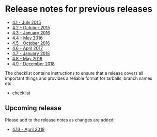 Release notes for previous releases
===================================

* [4.1 - July 2015](coreboot-4.1-relnotes.md)
* [4.2 - October 2015](coreboot-4.2-relnotes.md)
* [4.3 - January 2016](coreboot-4.3-relnotes.md)
* [4.4 - May 2016](coreboot-4.4-relnotes.md)
* [4.5 - October 2016](coreboot-4.5-relnotes.md)
* [4.6 - April 2017](coreboot-4.6-relnotes.md)
* [4.7 - January 2018](coreboot-4.7-relnotes.md)
* [4.8 - May 2018](coreboot-4.8.1-relnotes.md)
* [4.9 - December 2018](coreboot-4.9-relnotes.md)

The checklist contains instructions to ensure that a release covers all
important things and provides a reliable format for tarballs, branch
names etc.

* [checklist](checklist.md)

Upcoming release
----------------

Please add to the release notes as changes are added:
* [4.10 - April 2019](coreboot-4.10-relnotes.md)
